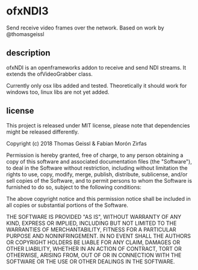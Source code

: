 # ofxNDI3
Send receive video frames over the network. Based on work by @thomasgeissl

## description
ofxNDI is an openframeworks addon to receive and send NDI streams. It extends the ofVideoGrabber class.

Currently only osx libs added and tested. Theoretically it should work for windows too, linux libs are not yet added.

## license
This project is released under MIT license, please note that dependencies might be released differently.

Copyright (c) 2018 Thomas Geissl & Fabian Morón Zirfas

Permission is hereby granted, free of charge, to any person obtaining a copy of this software and associated documentation files (the "Software"), to deal in the Software without restriction, including without limitation the rights to use, copy, modify, merge, publish, distribute, sublicense, and/or sell copies of the Software, and to permit persons to whom the Software is furnished to do so, subject to the following conditions:

The above copyright notice and this permission notice shall be included in all copies or substantial portions of the Software.

THE SOFTWARE IS PROVIDED "AS IS", WITHOUT WARRANTY OF ANY KIND, EXPRESS OR IMPLIED, INCLUDING BUT NOT LIMITED TO THE WARRANTIES OF MERCHANTABILITY, FITNESS FOR A PARTICULAR PURPOSE AND NONINFRINGEMENT. IN NO EVENT SHALL THE AUTHORS OR COPYRIGHT HOLDERS BE LIABLE FOR ANY CLAIM, DAMAGES OR OTHER LIABILITY, WHETHER IN AN ACTION OF CONTRACT, TORT OR OTHERWISE, ARISING FROM, OUT OF OR IN CONNECTION WITH THE SOFTWARE OR THE USE OR OTHER DEALINGS IN THE SOFTWARE.
